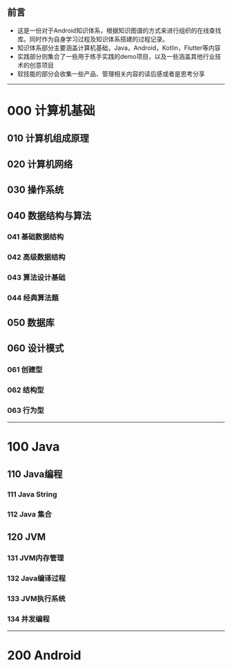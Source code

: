 ## 前言
- 这是一份对于Android知识体系，根据知识图谱的方式来进行组织的在线查找库。同时作为自身学习过程及知识体系搭建的过程记录。
- 知识体系部分主要涵盖计算机基础，Java，Android，Kotlin，Flutter等内容
- 实践部分则集合了一些用于练手实践的demo项目，以及一些涵盖其他行业技术的创意项目
- 软技能的部分会收集一些产品、管理相关内容的读后感或者是思考分享

-------------
# 000 计算机基础
## 010 计算机组成原理
## 020 计算机网络
## 030 操作系统
## 040 数据结构与算法
### 041 基础数据结构
### 042 高级数据结构
### 043 算法设计基础
### 044 经典算法题
## 050 数据库
## 060 设计模式
### 061 创建型
### 062 结构型
### 063 行为型
-------------
# 100 Java
## 110 Java编程
### 111 Java String
### 112 Java 集合

## 120 JVM
### 131 JVM内存管理
### 132 Java编译过程
### 133 JVM执行系统
### 134 并发编程

-------------
# 200 Android
## 